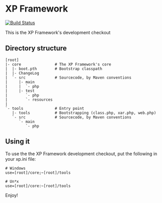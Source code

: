 XP Framework
============
[![Build Status](https://travis-ci.org/xp-framework/xp-framework.png?branch=xp5_8)](https://travis-ci.org/xp-framework/xp-framework)

This is the XP Framework's development checkout


Directory structure
-------------------

	[root]
	|- core               # The XP Framework's core
    |  |- boot.pth        # Bootstrap classpath
    |  |- ChangeLog
    |  `- src             # Sourcecode, by Maven conventions
    |     |- main
    |     |  `- php
    |     |- test
    |        `- php
    |        `- resources
    |
    `- tools              # Entry point
	   |- tools           # Bootstrapping (class.php, xar.php, web.php)
       `- src             # Sourcecode, by Maven conventions
          `- main
             `- php

Using it
--------
To use the the XP Framework development checkout, put the following
in your xp.ini file:

	# Windows
	use=[root]/core;~[root]/tools

	# Un*x
	use=[root]/core:~[root]/tools


Enjoy!


